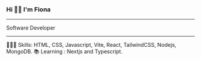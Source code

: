 ### Hi 👋🏾 I'm Fiona 

<hr></hr>
Software Developer
<hr></hr>
👩🏾‍💻 Skills: HTML, CSS, Javascript, Vite, React, TailwindCSS, Nodejs, MongoDB.
📚 Learning : Nextjs and Typescript.

<!--
**fionss/fionss** is a ✨ _special_ ✨ repository because its `README.md` (this file) appears on your GitHub profile.

Here are some ideas to get you started:

- 🔭 I’m currently working on ...
- 🌱 I’m currently learning ...
- 👯 I’m looking to collaborate on ...
- 🤔 I’m looking for help with ...
- 💬 Ask me about ...
- 📫 How to reach me: ...
- 😄 Pronouns: ...
- ⚡ Fun fact: ...
-->
